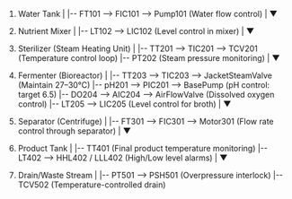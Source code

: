 1. Water Tank
   |
   |-- FT101 --> FIC101 --> Pump101  (Water flow control)
   |
   ▼

2. Nutrient Mixer
   |
   |-- LT102 --> LIC102             (Level control in mixer)
   |
   ▼

3. Sterilizer (Steam Heating Unit)
   |
   |-- TT201 --> TIC201 --> TCV201  (Temperature control loop)
   |-- PT202                        (Steam pressure monitoring)
   |
   ▼

4. Fermenter (Bioreactor)
   |
   |-- TT203 --> TIC203 --> JacketSteamValve   (Maintain 27–30°C)
   |-- pH201 --> PIC201 --> BasePump           (pH control: target 6.5)
   |-- DO204 --> AIC204 --> AirFlowValve       (Dissolved oxygen control)
   |-- LT205 --> LIC205                        (Level control for broth)
   |
   ▼

5. Separator (Centrifuge)
   |
   |-- FT301 --> FIC301 --> Motor301           (Flow rate control through separator)
   |
   ▼

6. Product Tank
   |
   |-- TT401                                  (Final product temperature monitoring)
   |-- LT402 --> HHL402 / LLL402              (High/Low level alarms)
   |
   ▼

7. Drain/Waste Stream
   |
   |-- PT501 --> PSH501                       (Overpressure interlock)
   |-- TCV502                                 (Temperature-controlled drain)
